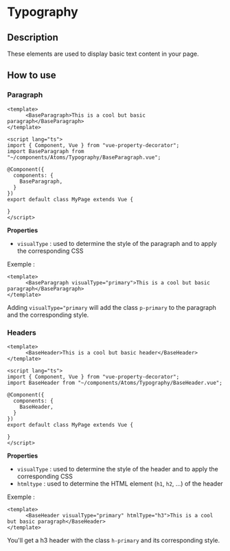 # Typography

## Description

These elements are used to display basic text content in your page.

## How to use

### Paragraph

```vue
<template>
      <BaseParagraph>This is a cool but basic paragraph</BaseParagraph>
</template>

<script lang="ts">
import { Component, Vue } from "vue-property-decorator";
import BaseParagraph from "~/components/Atoms/Typography/BaseParagraph.vue";

@Component({
  components: {
    BaseParagraph,
  }
})
export default class MyPage extends Vue {
  
}
</script>
```

**Properties**

 * `visualType` : used to determine the style of the paragraph and to apply the corresponding CSS
 
Exemple : 

```vue
<template>
      <BaseParagraph visualType="primary">This is a cool but basic paragraph</BaseParagraph>
</template>
```

Adding `visualType="primary` will add the class `p-primary` to the paragraph and the corresponding style.

### Headers

```vue
<template>
      <BaseHeader>This is a cool but basic header</BaseHeader>
</template>

<script lang="ts">
import { Component, Vue } from "vue-property-decorator";
import BaseHeader from "~/components/Atoms/Typography/BaseHeader.vue";

@Component({
  components: {
    BaseHeader,
  }
})
export default class MyPage extends Vue {
  
}
</script>
```

**Properties**

 * `visualType` : used to determine the style of the header and to apply the corresponding CSS
 * `htmltype` : used to determine the HTML element (`h1`, `h2`, ...) of the header
 
 
Exemple : 

 ```vue
 <template>
       <BaseHeader visualType="primary" htmlType="h3">This is a cool but basic paragraph</BaseHeader>
 </template>
 ```
 
You'll get a h3 header with the class `h-primary` and its corresponding style.
